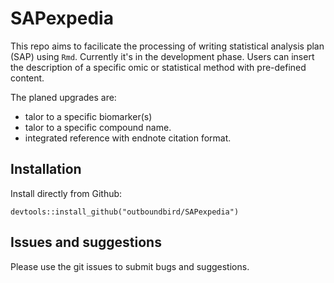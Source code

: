 # SAPexpedia

This repo aims to facilicate the processing of writing statistical analysis plan (SAP) using `Rmd`.
Currently it's in the development phase. Users can insert the description of a specific omic or
statistical method with pre-defined content.

The planed upgrades are:
- talor to a specific biomarker(s)
- talor to a specific compound name.
- integrated reference with endnote citation format.

## Installation

Install directly from Github:

```
devtools::install_github("outboundbird/SAPexpedia")
```

## Issues and suggestions

Please use the git issues to submit bugs and suggestions.